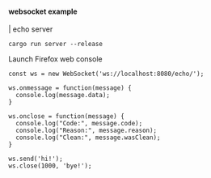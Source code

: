 #### websocket example

| echo server

```
cargo run server --release
```

Launch Firefox web console

```
const ws = new WebSocket('ws://localhost:8080/echo/');

ws.onmessage = function(message) {
  console.log(message.data);
}

ws.onclose = function(message) {
  console.log("Code:", message.code);
  console.log("Reason:", message.reason);
  console.log("Clean:", message.wasClean);
}

ws.send('hi!');
ws.close(1000, 'bye!');

```
